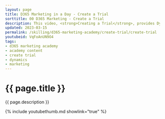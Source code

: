 ```yaml
---
layout: page
title: D365 Marketing in a Day - Create a Trial
sorttitle: 00 D365 Marketing - Create a Trial
description: This video, <strong>Creating a Trial</strong>, provides Dynamics 365 partners with stepy-by-step guidance on how to quickly create a D365 Marketing trial.
updated: 2023-03-15
permalink: /skilling/d365-marketing-academy/create-trial/create-trial
youtubeid: VqFoAnUN9O4
tags: 
- d365 marketing academy
- academy content
- create trial
- dynamics
- marketing
---
```


# {{ page.title }}

{{ page.description }}

{% include youtubethumb.md showlink="true" %}